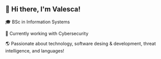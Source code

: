 ## 🌸 Hi there, I'm Valesca!

🎓 BSc in Information Systems 

💼 Currently working with Cybersecurity   

🌎 Passionate about technology, software desing & development, threat intelligence, and languages! 

